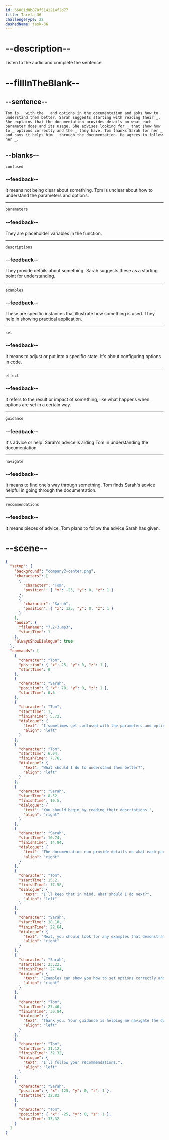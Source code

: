```yaml
---
id: 66001d8b878f5141214f2d77
title: Tarefa 36
challengeType: 22
dashedName: task-36
---
```


<!-- (Audio) The whole dialogue -->

# --description--

Listen to the audio and complete the sentence.

# --fillInTheBlank--

## --sentence--

`Tom is _ with the _ and options in the documentation and asks how to understand them better. Sarah suggests starting with reading their _. She explains that the documentation provides details on what each parameter does and its usage. She advises looking for _ that show how to _ options correctly and the _ they have. Tom thanks Sarah for her _ and says it helps him _ through the documentation. He agrees to follow her _.`

## --blanks--

`confused`

### --feedback--

It means not being clear about something. Tom is unclear about how to understand the parameters and options.

---

`parameters`

### --feedback--

They are placeholder variables in the function.

---

`descriptions`

### --feedback--

They provide details about something. Sarah suggests these as a starting point for understanding.

---

`examples`

### --feedback--

These are specific instances that illustrate how something is used. They help in showing practical application.

---

`set`

### --feedback--

It means to adjust or put into a specific state. It's about configuring options in code.

---

`effect`

### --feedback--

It refers to the result or impact of something, like what happens when options are set in a certain way.

---

`guidance`

### --feedback--

It's advice or help. Sarah's advice is aiding Tom in understanding the documentation.

---

`navigate`

### --feedback--

It means to find one's way through something. Tom finds Sarah's advice helpful in going through the documentation.

---

`recommendations`

### --feedback--

It means pieces of advice. Tom plans to follow the advice Sarah has given.

# --scene--

```json
{
  "setup": {
    "background": "company2-center.png",
    "characters": [
      {
        "character": "Tom",
        "position": { "x": -25, "y": 0, "z": 1 }
      },
      {
        "character": "Sarah",
        "position": { "x": 125, "y": 0, "z": 1 }
      }
    ],
    "audio": {
      "filename": "7.2-3.mp3",
      "startTime": 1
    },
    "alwaysShowDialogue": true
  },
  "commands": [
    {
      "character": "Tom",
      "position": { "x": 25, "y": 0, "z": 1 },
      "startTime": 0
    },
    {
      "character": "Sarah",
      "position": { "x": 70, "y": 0, "z": 1 },
      "startTime": 0.5
    },
    {
      "character": "Tom",
      "startTime": 1,
      "finishTime": 5.72,
      "dialogue": {
        "text": "I sometimes get confused with the parameters and options listed in the documentation.",
        "align": "left"
      }
    },
    {
      "character": "Tom",
      "startTime": 6.04,
      "finishTime": 7.76,
      "dialogue": {
        "text": "What should I do to understand them better?",
        "align": "left"
      }
    },
    {
      "character": "Sarah",
      "startTime": 8.52,
      "finishTime": 10.5,
      "dialogue": {
        "text": "You should begin by reading their descriptions.",
        "align": "right"
      }
    },
    {
      "character": "Sarah",
      "startTime": 10.74,
      "finishTime": 14.84,
      "dialogue": {
        "text": "The documentation can provide details on what each parameter does and how to use it.",
        "align": "right"
      }
    },
    {
      "character": "Tom",
      "startTime": 15.2,
      "finishTime": 17.58,
      "dialogue": {
        "text": "I'll keep that in mind. What should I do next?",
        "align": "left"
      }
    },
    {
      "character": "Sarah",
      "startTime": 18.18,
      "finishTime": 22.64,
      "dialogue": {
        "text": "Next, you should look for any examples that demonstrate how to use these parameters in practice.",
        "align": "right"
      }
    },
    {
      "character": "Sarah",
      "startTime": 23.22,
      "finishTime": 27.04,
      "dialogue": {
        "text": "Examples can show you how to set options correctly and what effect they have on the code.",
        "align": "right"
      }
    },
    {
      "character": "Tom",
      "startTime": 27.46,
      "finishTime": 30.84,
      "dialogue": {
        "text": "Thank you. Your guidance is helping me navigate the documentation better.",
        "align": "left"
      }
    },
    {
      "character": "Tom",
      "startTime": 31.12,
      "finishTime": 32.32,
      "dialogue": {
        "text": "I'll follow your recommendations.",
        "align": "left"
      }
    },
    {
      "character": "Sarah",
      "position": { "x": 125, "y": 0, "z": 1 },
      "startTime": 32.82
    },
    {
      "character": "Tom",
      "position": { "x": -25, "y": 0, "z": 1 },
      "startTime": 33.32
    }
  ]
}
```

